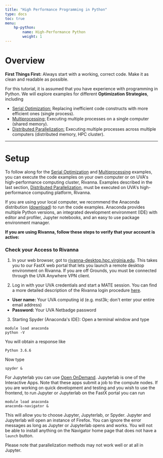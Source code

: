 ```yaml
---
title: "High Performance Programming in Python"
type: docs
toc: true
menu:
    hp-python:
        name: High-Performance Python
        weight: 1
---
```


# Overview

**First Things First:** Always start with a working, correct code. Make it as clean and readable as possible.

For this tutorial, it is assumed that you have experience with programming in Python. We will explore examples for different **Optimization Strategies**, including

* [Serial Optimization:](serial-optimization) Replacing inefficient code constructs with more efficient ones (single process).
* [Multiprocessing:](multiprocessing) Executing multiple processes on a single computer (shared memory).
* [Distributed Parallelization:](distributed-parallelization) Executing multiple processes across multiple computers (distributed memory, HPC cluster).

- - -

# Setup

To follow along for the [Serial Optimization](#serial-optimization-strategies) and [Multiprocessing](#multiprocessing) examples, you can execute the code examples on your own computer or on UVA's high-performance computing cluster, Rivanna.  Examples described in the last section, [Distributed Parallelization](#distributed-parallelization), must be executed on UVA's high-performance computing platform, Rivanna.

If you are using your local computer, we recommend the Anaconda distribution (<a href="https://www.anaconda.com/distribution/" target="balnk_">download</a>) to run the code examples. Anaconda provides multiple Python versions, an integrated development environment (IDE) with editor and profiler, Jupyter notebooks, and an easy to use package environment manager.

**If you are using Rivanna, follow these steps to verify that your account is active:**

### Check your Access to Rivanna

1. In your web browser, got to <a href="https://rivanna-desktop.hpc.virginia.edu" target="_blank">rivanna-desktop.hpc.virginia.edu</a>.  This takes you to our FastX web portal that lets you launch a remote desktop environment on Rivanna.  If you are off Grounds, you must be connected through the UVA Anywhere VPN client.

2. Log in with your UVA credentials and start a MATE session.  You can find a more detailed description of the Rivanna login procedure <a href="https://www.rc.virginia.edu/userinfo/rivanna/logintools/fastx/" target="_blank">here</a>.
  * **User name:** Your UVA computing id (e.g. mst3k; don't enter your entire email address)
  * **Password:** Your UVA Netbadge password 

3. Starting Spyder (Anaconda's IDE): Open a terminal window and type
```
module load anaconda
python -V
```
You will obtain a response like
```
Python 3.6.6
```
Now type
```
spyder &
```

For Jupyterlab you can use [Open OnDemand](https://rivanna-portal.hpc.virginia.edu).  Jupyterlab is one of the Interactive Apps.  Note that these apps submit a job to the compute nodes.  If you are working on quick development and testing and you wish to use the frontend, to run Jupyter or Jupyterlab on the FastX portal you can run 
```
module load anaconda
anaconda-navigator &
```
This will allow you to choose Jupyter, Jupyterlab, or Spyder.  Jupyter and Jupyterlab will open an instance of Firefox.  You can ignore the error messages as long as Jupyter or Jupyterlab opens and works.  You will not be able to install anything on the Navigator home page that does not have a `launch` button.

Please note that parallelization methods may not work well or at all in Jupyter.
<br>
